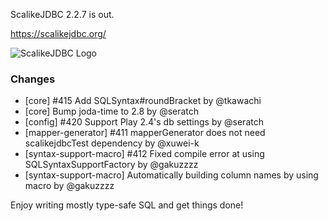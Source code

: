 ScalikeJDBC 2.2.7 is out. 

https://scalikejdbc.org/

![ScalikeJDBC Logo](https://scalikejdbc.org/images/logo.png)

### Changes

- [core] #415 Add SQLSyntax#roundBracket by @tkawachi
- [core] Bump joda-time to 2.8 by @seratch
- [config] #420 Support Play 2.4's db settings by @seratch
- [mapper-generator] #411 mapperGenerator does not need scalikejdbcTest dependency by @xuwei-k
- [syntax-support-macro] #412 Fixed compile error at using SQLSyntaxSupportFactory by @gakuzzzz
- [syntax-support-macro] Automatically building column names by using macro by @gakuzzzz

Enjoy writing mostly type-safe SQL and get things done!

